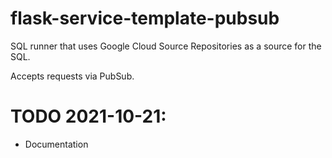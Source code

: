 # flask-service-template-pubsub
SQL runner that uses Google Cloud Source Repositories as a source for the SQL.

Accepts requests via PubSub.


# TODO 2021-10-21:
- Documentation
